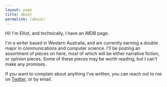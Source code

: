 ```yaml
---
layout: page
title: About
permalink: /about/
---
```


Hi! I'm Elliot, and technically, I have an iMDB page.


I'm a writer based in Western Australia, and am currently earning a double major in communications and computer science. I'll be posting an assortment of pieces on here, most of which will be either narrative fiction, or opinion pieces. Some of these pieces may be worth reading, but I can't make any promises.


If you want to complain about anything I've written, you can reach out to me on [Twitter](https://twitter.com/elliotherriman), or by email.
